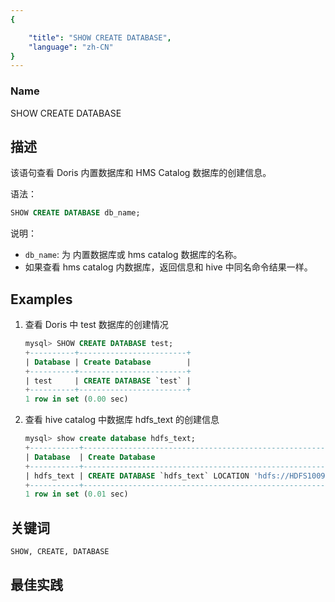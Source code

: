 ```yaml
---
{

    "title": "SHOW CREATE DATABASE",
    "language": "zh-CN"
}
---
```


<!--
Licensed to the Apache Software Foundation (ASF) under one
or more contributor license agreements.  See the NOTICE file
distributed with this work for additional information
regarding copyright ownership.  The ASF licenses this file
to you under the Apache License, Version 2.0 (the
"License"); you may not use this file except in compliance
with the License.  You may obtain a copy of the License at

  http://www.apache.org/licenses/LICENSE-2.0

Unless required by applicable law or agreed to in writing,
software distributed under the License is distributed on an
"AS IS" BASIS, WITHOUT WARRANTIES OR CONDITIONS OF ANY
KIND, either express or implied.  See the License for the
specific language governing permissions and limitations
under the License.
-->


### Name

SHOW CREATE DATABASE

## 描述

该语句查看 Doris 内置数据库和 HMS Catalog 数据库的创建信息。

语法：

```sql
SHOW CREATE DATABASE db_name;
```

说明：

- `db_name`: 为 内置数据库或 hms catalog 数据库的名称。
- 如果查看 hms catalog 内数据库，返回信息和 hive 中同名命令结果一样。

## Examples


1. 查看 Doris 中 test 数据库的创建情况

   ```sql
   mysql> SHOW CREATE DATABASE test;
   +----------+------------------------+
   | Database | Create Database        |
   +----------+------------------------+
   | test     | CREATE DATABASE `test` |
   +----------+------------------------+
   1 row in set (0.00 sec)
   ```

2. 查看 hive catalog 中数据库 hdfs_text 的创建信息

    ```sql
    mysql> show create database hdfs_text;                                                                                     
    +-----------+------------------------------------------------------------------------------------+                         
    | Database  | Create Database                                                                    |                         
    +-----------+------------------------------------------------------------------------------------+                         
    | hdfs_text | CREATE DATABASE `hdfs_text` LOCATION 'hdfs://HDFS1009138/hive/warehouse/hdfs_text' |                         
    +-----------+------------------------------------------------------------------------------------+                         
    1 row in set (0.01 sec)  
    ```
## 关键词

    SHOW, CREATE, DATABASE

## 最佳实践

